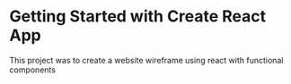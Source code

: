 # Getting Started with Create React App

This project was to create a website wireframe using react with functional components 

